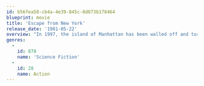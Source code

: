 ```yaml
---
id: b56fea58-cb4a-4e39-845c-8d873b178464
blueprint: movie
title: 'Escape from New York'
release_date: '1981-05-22'
overview: "In 1997, the island of Manhattan has been walled off and turned into a giant maximum security prison within which the country's worst criminals are left to form their own anarchic society. However, when the President of the United States crash lands on the island, the authorities turn to a former soldier and current convict, Snake Plissken, to rescue him."
genres:
  -
    id: 878
    name: 'Science Fiction'
  -
    id: 28
    name: Action
---
```

